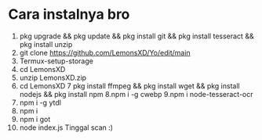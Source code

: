 # Cara instalnya bro
1. pkg upgrade && pkg update && pkg install git && pkg install tesseract && pkg install unzip
2. git clone https://github.com/LemonsXD/Yo/edit/main
3. Termux-setup-storage
4. cd LemonsXD
5. unzip LemonsXD.zip
6. cd LemonsXD
7 pkg install ffmpeg && pkg install wget && pkg install nodejs && pkg install npm
8.npm i -g cwebp
9.npm i node-tesseract-ocr
10. npm i -g ytdl
11. npm i
12. npm i got
13. node index.js
Tinggal scan :)
